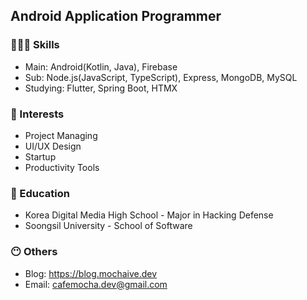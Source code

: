 ## Android Application Programmer

### 🧑🏻‍💻 Skills
- Main: Android(Kotlin, Java), Firebase
- Sub: Node.js(JavaScript, TypeScript), Express, MongoDB, MySQL
- Studying: Flutter, Spring Boot, HTMX

### 🤩 Interests
- Project Managing
- UI/UX Design
- Startup
- Productivity Tools

### 🏫 Education
- Korea Digital Media High School - Major in Hacking Defense
- Soongsil University - School of Software

### 😶 Others
- Blog: https://blog.mochaive.dev
- Email: cafemocha.dev@gmail.com
